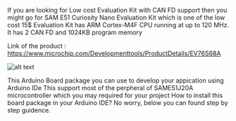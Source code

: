 If you are looking for Low cost Evaluation Kit with CAN FD support then you might go for SAM E51 Curiosity Nano Evaluation Kit which is 
one of the low cost 15$ Evaluation Kit has ARM Cortex-M4F CPU running at up to 120 MHz. It has 2 CAN FD and 1024KB program memory

Link of the product : https://www.microchip.com/Developmenttools/ProductDetails/EV76S68A

![alt text](https://www.microchip.com/_ImagedCopy/200511-MCU32-PHOTO-EV76S68A_SAM-E51-Curiosity-Nano-Front-Transparent.png)

This Arduino Board package you can use to develop your appication using Arduino IDe 
This support most of the perpheral of SAME51J20A microcontroller which you may required for your project
How to install this board package in your Arduino IDE? No worry, below you can found step by step guidence.

